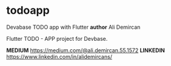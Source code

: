 # todoapp
Devabase TODO app with Flutter
__author__ Ali Demircan	

Flutter TODO - APP project for Devbase.

 __MEDIUM__  https://medium.com/@ali.demircan.55.1572
 __LINKEDIN__  https://www.linkedin.com/in/alidemircans/ 
